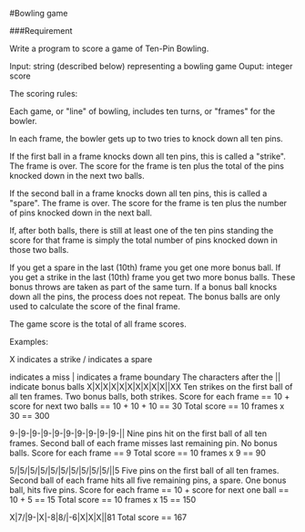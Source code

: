 #Bowling game

###Requirement

Write a program to score a game of Ten-Pin Bowling.

Input: string (described below) representing a bowling game Ouput: integer score

The scoring rules:

Each game, or "line" of bowling, includes ten turns, or "frames" for the bowler.

In each frame, the bowler gets up to two tries to knock down all ten pins.

If the first ball in a frame knocks down all ten pins, this is called a "strike". The frame is over. The score for the frame is ten plus the total of the pins knocked down in the next two balls.

If the second ball in a frame knocks down all ten pins, this is called a "spare". The frame is over. The score for the frame is ten plus the number of pins knocked down in the next ball.

If, after both balls, there is still at least one of the ten pins standing the score for that frame is simply the total number of pins knocked down in those two balls.

If you get a spare in the last (10th) frame you get one more bonus ball. If you get a strike in the last (10th) frame you get two more bonus balls. These bonus throws are taken as part of the same turn. If a bonus ball knocks down all the pins, the process does not repeat. The bonus balls are only used to calculate the score of the final frame.

The game score is the total of all frame scores.

Examples:

X indicates a strike / indicates a spare

indicates a miss | indicates a frame boundary The characters after the || indicate bonus balls
X|X|X|X|X|X|X|X|X|X||XX Ten strikes on the first ball of all ten frames. Two bonus balls, both strikes. Score for each frame == 10 + score for next two balls == 10 + 10 + 10 == 30 Total score == 10 frames x 30 == 300

9-|9-|9-|9-|9-|9-|9-|9-|9-|9-|| Nine pins hit on the first ball of all ten frames. Second ball of each frame misses last remaining pin. No bonus balls. Score for each frame == 9 Total score == 10 frames x 9 == 90

5/|5/|5/|5/|5/|5/|5/|5/|5/|5/||5 Five pins on the first ball of all ten frames. Second ball of each frame hits all five remaining pins, a spare. One bonus ball, hits five pins. Score for each frame == 10 + score for next one ball == 10 + 5 == 15 Total score == 10 frames x 15 == 150

X|7/|9-|X|-8|8/|-6|X|X|X||81 Total score == 167

